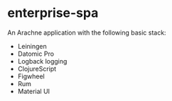 # enterprise-spa

An Arachne application with the following basic stack:

- Leiningen
- Datomic Pro
- Logback logging
- ClojureScript
- Figwheel
- Rum
- Material UI


